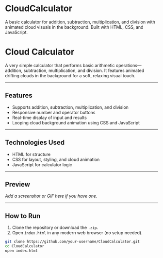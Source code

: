 # CloudCalculator
A basic calculator for addition, subtraction, multiplication, and division with animated cloud visuals in the background. Built with HTML, CSS, and JavaScript.

# Cloud Calculator

A very simple calculator that performs basic arithmetic operations—addition, subtraction, multiplication, and division. It features animated drifting clouds in the background for a soft, relaxing visual touch.

---

## Features

- Supports addition, subtraction, multiplication, and division
- Responsive number and operator buttons
- Real-time display of input and results
- Looping cloud background animation using CSS and JavaScript

---

## Technologies Used

- HTML for structure
- CSS for layout, styling, and cloud animation
- JavaScript for calculator logic

---

## Preview

_Add a screenshot or GIF here if you have one._

---

## How to Run

1. Clone the repository or download the `.zip`.
2. Open `index.html` in any modern web browser (no setup needed).

```bash
git clone https://github.com/your-username/CloudCalculator.git
cd CloudCalculator
open index.html
